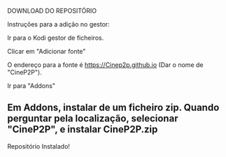 DOWNLOAD DO REPOSITÓRIO


Instruções para a adição no gestor:

Ir para o Kodi gestor de ficheiros.

Clicar em "Adicionar fonte"

O endereço para a fonte é https://Cinep2p.github.io (Dar o nome de "CineP2P").

Ir para "Addons"

Em Addons, instalar de um ficheiro zip. Quando perguntar pela localização, selecionar "CineP2P", e instalar CineP2P.zip
-
Repositório Instalado!
